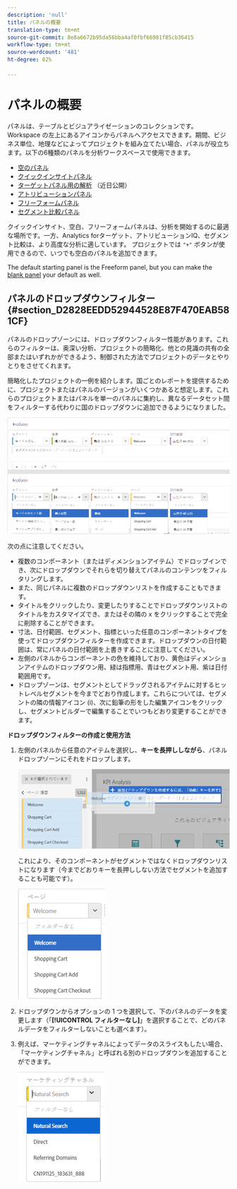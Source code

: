 ```yaml
---
description: 'null'
title: パネルの概要
translation-type: tm+mt
source-git-commit: 8e8a6672b95da56bba4af0fbf66981f85cb36415
workflow-type: tm+mt
source-wordcount: '481'
ht-degree: 82%

---
```



# パネルの概要

パネルは、テーブルとビジュアライゼーションのコレクションです。Workspace の左上にあるアイコンからパネルへアクセスできます。期間、ビジネス単位、地理などによってプロジェクトを組み立てたい場合、パネルが役立ちます。以下の6種類のパネルを分析ワークスペースで使用できます。

* [空のパネル](blank-panel.md)
* [クイックインサイトパネル](quickinsight.md)
* [ターゲットパネル用の解析](a4t-panel.md) （近日公開）
* [アトリビューションパネル](attribution.md)
* [フリーフォームパネル](freeform-panel.md)
* [セグメント比較パネル](c-segment-comparison/segment-comparison.md)

クイックインサイト、空白、フリーフォームパネルは、分析を開始するのに最適な場所です。一方、Analytics forターゲット、アトリビューションIQ、セグメント比較は、より高度な分析に適しています。 プロジェクトでは `"+"` ボタンが使用できるので、いつでも空白のパネルを追加できます。

The default starting panel is the Freeform panel, but you can make the [blank panel](/help/analyze/analysis-workspace/c-panels/blank-panel.md) your default as well.

## パネルのドロップダウンフィルター {#section_D2828EEDD52944528E87F470EAB581CF}

パネルのドロップゾーンには、ドロップダウンフィルター性能があります。これらのフィルターは、奥深い分析、プロジェクトの簡略化、他との見識の共有の全部またはいずれかができるよう、制御された方法でプロジェクトのデータとやりとりをさせてくれます。

簡略化したプロジェクトの一例を紹介します。国ごとのレポートを提供するために、プロジェクトまたはパネルのバージョンがいくつかあると想定します。これらのプロジェクトまたはパネルを単一のパネルに集約し、異なるデータセット間をフィルターする代わりに国のドロップダウンに追加できるようになりました。

![](assets/dropdowns.png)

次の点に注意してください。

* 複数のコンポーネント（またはディメンションアイテム）でドロップインでき、次にドロップダウンでそれらを切り替えてパネルのコンテンツをフィルタリングします。
* また、同じパネルに複数のドロップダウンリストを作成することもできます。
* タイトルをクリックしたり、変更したりすることでドロップダウンリストのタイトルをカスタマイズでき、またはその隣の x をクリックすることで完全に削除することができます。
* 寸法、日付範囲、セグメント、指標といった任意のコンポーネントタイプを使ってドロップダウンフィルターを作成できます。ドロップダウンの日付範囲は、常にパネルの日付範囲を上書きすることに注意してください。
* 左側のパネルからコンポーネントの色を維持しており、黄色はディメンションアイテムのドロップダウン用、緑は指標用、青はセグメント用、紫は日付範囲用です。
* ドロップゾーンは、セグメントとしてドラッグされるアイテムに対するヒットレベルセグメントを今までどおり作成します。これらについては、セグメントの隣の情報アイコン (i)、次に鉛筆の形をした編集アイコンをクリックし、セグメントビルダーで編集することでいつもどおり変更することができます。

**ドロップダウンフィルターの作成と使用方法**

1. 左側のパネルから任意のアイテムを選択し、**キーを長押ししながら**、パネルドロップゾーンにそれをドロップします。

   ![](assets/create_dropdown.png)

   これにより、そのコンポーネントがセグメントではなくドロップダウンリストになります（今までどおりキーを長押ししない方法でセグメントを追加することも可能です）。

   ![](assets/dropdown.png)

1. ドロップダウンからオプションの 1 つを選択して、下のパネルのデータを変更します（「**[!UICONTROL フィルターなし]**」を選択することで、どのパネルデータをフィルターしないことも選べます）。
1. 例えば、マーケティングチャネルによってデータのスライスもしたい場合、「マーケティングチャネル」と呼ばれる別のドロップダウンを追加することができます。

   ![](assets/mc_dropdown.png)

